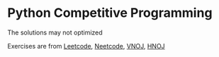 ﻿# Python Competitive Programming

The solutions may not optimized

Exercises are from [Leetcode]("https://leetcode.com/problemset/"), [Neetcode]("https://neetcode.io/practice"), [VNOJ]("https://oj.vnoi.info/problems/"), [HNOJ]("https://hnoj.edu.vn/problems/")
